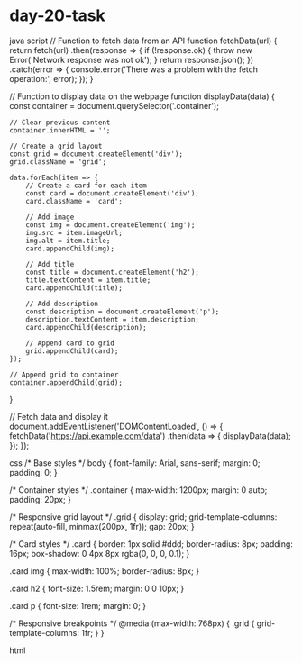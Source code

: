 # day-20-task
java script
// Function to fetch data from an API
function fetchData(url) {
    return fetch(url)
        .then(response => {
            if (!response.ok) {
                throw new Error('Network response was not ok');
            }
            return response.json();
        })
        .catch(error => {
            console.error('There was a problem with the fetch operation:', error);
        });
}

// Function to display data on the webpage
function displayData(data) {
    const container = document.querySelector('.container');
    
    // Clear previous content
    container.innerHTML = '';

    // Create a grid layout
    const grid = document.createElement('div');
    grid.className = 'grid';

    data.forEach(item => {
        // Create a card for each item
        const card = document.createElement('div');
        card.className = 'card';

        // Add image
        const img = document.createElement('img');
        img.src = item.imageUrl;
        img.alt = item.title;
        card.appendChild(img);

        // Add title
        const title = document.createElement('h2');
        title.textContent = item.title;
        card.appendChild(title);

        // Add description
        const description = document.createElement('p');
        description.textContent = item.description;
        card.appendChild(description);

        // Append card to grid
        grid.appendChild(card);
    });

    // Append grid to container
    container.appendChild(grid);
}

// Fetch data and display it
document.addEventListener('DOMContentLoaded', () => {
    fetchData('https://api.example.com/data')
        .then(data => {
            displayData(data);
        });
});


css
/* Base styles */
body {
    font-family: Arial, sans-serif;
    margin: 0;
    padding: 0;
}

/* Container styles */
.container {
    max-width: 1200px;
    margin: 0 auto;
    padding: 20px;
}

/* Responsive grid layout */
.grid {
    display: grid;
    grid-template-columns: repeat(auto-fill, minmax(200px, 1fr));
    gap: 20px;
}

/* Card styles */
.card {
    border: 1px solid #ddd;
    border-radius: 8px;
    padding: 16px;
    box-shadow: 0 4px 8px rgba(0, 0, 0, 0.1);
}

.card img {
    max-width: 100%;
    border-radius: 8px;
}

.card h2 {
    font-size: 1.5rem;
    margin: 0 0 10px;
}

.card p {
    font-size: 1rem;
    margin: 0;
}

/* Responsive breakpoints */
@media (max-width: 768px) {
    .grid {
        grid-template-columns: 1fr;
    }
}



html
<!DOCTYPE html>
<html lang="en">
<head>
    <meta charset="UTF-8">
    <meta name="viewport" content="width=device-width, initial-scale=1.0">
    <title>Responsive UI with Dynamic Data</title>
    <link rel="stylesheet" href="styles.css">
</head>
<body>
    <div class="container">
        <!-- Data will be inserted here by JavaScript -->
    </div>
    <script src="script.js"></script>
</body>
</html>
